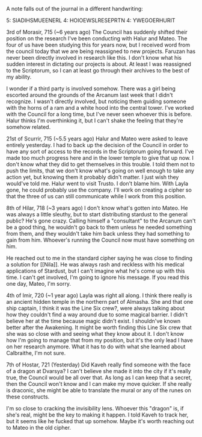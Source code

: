A note falls out of the journal in a different handwriting:

5: SIADIHSMUEENERL
4: HOIOEWSLRESEPRTN
4: YWEGOERHURIT

3rd of Morasir, 715 (~6 years ago)
The Council has suddenly shifted their position on the research I've been conducting with Halur and Mateo. The four of us have been studying this for years now, but I received word from the council today that we are being reassigned to new projects. Faruzan has never been directly involved in research like this. I don't know what his sudden interest in dictating our projects is about. At least I was reassigned to the Scriptorum, so I can at least go through their archives to the best of my ability.

I wonder if a third party is involved somehow. There was a girl being escorted around the grounds of the Arcanum last week that I didn't recognize. I wasn't directly involved, but noticing them guiding someone with the horns of a ram and a white hood into the central tower. I've worked with the Council for a long time, but I've never seen whoever this is before. Halur thinks I'm overthinking it, but I can't shake the feeling that they're somehow related.

21st of Scurrir, 715 (~5.5 years ago)
Halur and Mateo were asked to leave entirely yesterday. I had to back up the decision of the Council in order to have any sort of access to the records in the Scriptorum going forward. I've made too much progress here and in the lower temple to give that up now. I don't know what they did to get themselves in this trouble. I told them not to push the limits, that we don't know what's going on well enough to take any action yet, but knowing them it probably didn't matter. I just wish they would've told me. Halur went to visit Trusto. I don't blame him. With Layla gone, he could probably use the company. I'll work on creating a cipher so that the three of us can still communicate while I work from this position.

8th of Hilar, 718 (~3 years ago)
I don't know what's gotten into Mateo. He was always a little sleuthy, but to start distributing stardust to the general public? He's gone crazy. Calling himself a "consultant" to the Arcanum can't be a good thing, he wouldn't go back to them unless he needed something from them, and they wouldn't take him back unless they had something to gain from him. Whoever's running the Council now must have something on him. 

He reached out to me in the standard cipher saying he was close to finding a solution for [[Nila]]. He was always rash and reckless with his medical applications of Stardust, but I can't imagine what he's come up with this time. I can't get involved, I'm going to ignore his message. If you read this one day, Mateo, I'm sorry.

4th of Imir, 720 (~1 year ago)
Layla was right all along. I think there really is an ancient hidden temple in the northern part of Almasha. She and that one ship captain, I think it was the Line Six crew?, were always talking about how they couldn't find a way around due to some magical barrier. I didn't believe her at the time because magic didn't exist. I shouldn've known better after the Awakening. It might be worth finding this Line Six crew that she was so close with and seeing what they know about it. I don't know how I'm going to manage that from my position, but it's the only lead I have on her research anymore. What it has to do with what she learned about Calbraithe, I'm not sure.

7th of Hostar, 721 (Yesterday)
Did Kaveh really find someone with the face of a dragon at Dvarsya? I can't believe she made it into the city if it's really true, the Council would be all over that. As long as I can keep that a secret, then the Council won't know and I can make my move quicker. If she really is draconic, she might be able to translate the mural or any of the runes on these constructs. 

I'm so close to cracking the invisibility lens. Whoever this "dragon" is, if she's real, might be the key to making it happen. I told Kaveh to track her, but it seems like he fucked that up somehow. Maybe it's worth reaching out to Mateo in the old cipher.
